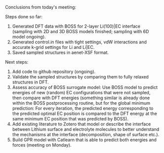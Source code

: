Conclusions from today's meeting:

Steps done so far:
1. Generated DFT data with BOSS for 2-layer Li(100)|EC interface (sampling with 2D and 3D BOSS models finished; sampling with 6D model ongoing).
2. Generated control.in files with tight settings, vdW interactions and accurate k-grid settings for Li and Li|EC.
3. Saved sampled structures in aenet-XSF format.

Next steps:
1. Add code to github repository (ongoing).
2. Validate the sampled structures by comparing them to fully relaxed structures in DFT.
3. Assess accuracy of BOSS surrogate model: Use BOSS model to predict energies of new (random) EC configurations that were not sampled, then compare with DFT energies (something similar is already done within the BOSS postprocessing routine, but for the global minimum prediction: For every iteration, the predicted energy corresponding to the predicted optimal EC position is compared to the DFT energy at the same minimum EC position that was predicted by BOSS).
4. Add existing literature to Zotero that model or describe the interface between Lithium surface and electrolyte molecules to better understand the mechanisms at the interface (decomposition, shape of surface etc.).
5. Build GPR model with Catlearn that is able to predict both energies and forces (meeting on Monday).
